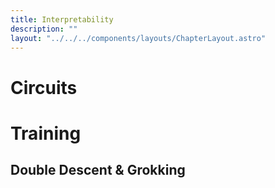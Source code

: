 ```yaml
---
title: Interpretability
description: ""
layout: "../../../components/layouts/ChapterLayout.astro"
---
```



# Circuits


# Training

## Double Descent & Grokking